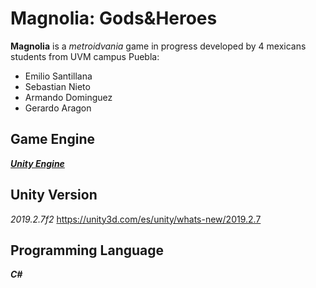 # Magnolia: Gods&Heroes
**Magnolia** is a _metroidvania_ game in progress developed by 4 mexicans students from UVM campus Puebla:

- Emilio Santillana
- Sebastian Nieto
- Armando Dominguez
- Gerardo Aragon

## Game Engine
[_**Unity Engine**_](https://unity.com/es)

## Unity Version
_2019.2.7f2_
https://unity3d.com/es/unity/whats-new/2019.2.7

## Programming Language
_**C#**_
